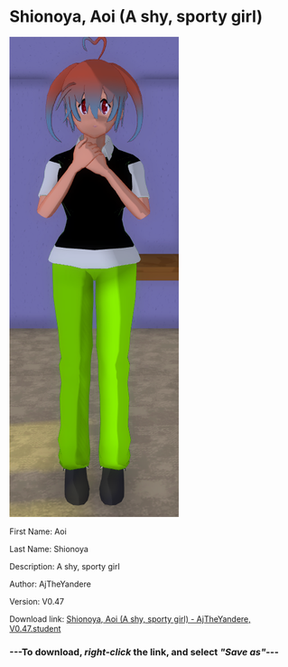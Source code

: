 # Shionoya, Aoi (A shy, sporty girl)

<img src = "https://raw.githubusercontent.com/Arbiter1223/Daigaku-Gurashi-Custom-Students/master/Students/Files/Shionoya%2C%20Aoi%20(A%20shy%2C%20sporty%20girl).png">

First Name: Aoi

Last Name: Shionoya

Description: A shy, sporty girl

Author: AjTheYandere

Version: V0.47

Download link: <a href="https://raw.githubusercontent.com/Arbiter1223/Daigaku-Gurashi-Custom-Students/master/Students/Files/Shionoya%2C%20Aoi%20(A%20shy%2C%20sporty%20girl)%20-%20AjTheYandere%2C%20V0.47.student">Shionoya, Aoi (A shy, sporty girl) - AjTheYandere, V0.47.student</a>

### ---**To download, _right-click_ the link, and select _"Save as"_**---

